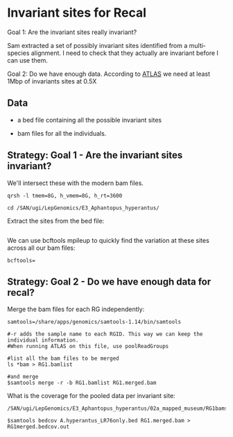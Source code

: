# Invariant sites for Recal

Goal 1: Are the invariant sites really invariant? 

Sam extracted a set of possibly invariant sites identified from a multi-species alignment. I need to check that they actually are invariant before I can use them. 

Goal 2: Do we have enough data. According to [ATLAS](https://bitbucket.org/wegmannlab/atlas/wiki/Sequence%20Data%20Processing%20Tools%3A%20recal) we need at least 1Mbp of invariants sites at 0.5X


## Data

- a bed file containing all the possible invariant sites

- bam files for all the individuals. 



## Strategy: Goal 1 - Are the invariant sites invariant?

We'll intersect these with the modern bam files. 

```
qrsh -l tmem=8G, h_vmem=8G, h_rt=3600

cd /SAN/ugi/LepGenomics/E3_Aphantopus_hyperantus/

```

Extract the sites from the bed file: 
```

```


We can use bcftools mpileup to quickly find the variation at these sites across all our bam files: 

```
bcftools=
```



## Strategy: Goal 2 - Do we have enough data for recal? 


Merge the bam files for each RG independently: 

```
samtools=/share/apps/genomics/samtools-1.14/bin/samtools

#-r adds the sample name to each RGID. This way we can keep the individual information. 
#When running ATLAS on this file, use poolReadGroups

#list all the bam files to be merged
ls *bam > RG1.bamlist  

#and merge
$samtools merge -r -b RG1.bamlist RG1.merged.bam
```


What is the coverage for the pooled data per invariant site: 
```
/SAN/ugi/LepGenomics/E3_Aphantopus_hyperantus/02a_mapped_museum/RG1bams

$samtools bedcov A.hyperantus_LR76only.bed RG1.merged.bam > RG1merged.bedcov.out
```





